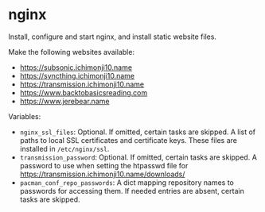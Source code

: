 nginx
=====

Install, configure and start nginx, and install static website files.

Make the following websites available:

* https://subsonic.ichimonji10.name
* https://syncthing.ichimonji10.name
* https://transmission.ichimonji10.name
* https://www.backtobasicsreading.com
* https://www.jerebear.name

Variables:

* `nginx_ssl_files`: Optional. If omitted, certain tasks are skipped. A list of
  paths to local SSL certificates and certificate keys. These files are
  installed in `/etc/nginx/ssl`.
* `transmission_password`: Optional. If omitted, certain tasks are skipped. A
  password to use when setting the htpasswd file for
  https://transmission.ichimonji10.name/downloads/
* `pacman_conf_repo_passwords`: A dict mapping repository names to passwords for
  accessing them. If needed entries are absent, certain tasks are skipped.
